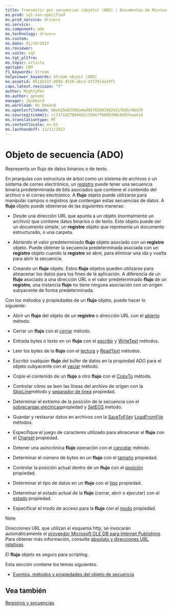 ```yaml
---
title: Transmitir por secuencias (objeto) (ADO) | Documentos de Microsoft
ms.prod: sql-non-specified
ms.prod_service: drivers
ms.service: 
ms.component: ado
ms.technology: drivers
ms.custom: 
ms.date: 01/19/2017
ms.reviewer: 
ms.suite: sql
ms.tgt_pltfrm: 
ms.topic: article
apitype: COM
f1_keywords: Stream
helpviewer_keywords: Stream object [ADO]
ms.assetid: 0514531f-009d-4519-abc3-d727014a39f1
caps.latest.revision: "7"
author: MightyPen
ms.author: genemi
manager: jhubbard
ms.workload: On Demand
ms.openlocfilehash: b6eb29a83580a4ed867658d2562e51fb85c0bd39
ms.sourcegitcommit: cc71f1027884462c359effb898390c8d97eaa414
ms.translationtype: MT
ms.contentlocale: es-ES
ms.lasthandoff: 12/21/2017
---
```

# <a name="stream-object-ado"></a>Objeto de secuencia (ADO)
Representa un flujo de datos binarios o de texto.  
  
 En jerarquías con estructura de árbol como un sistema de archivos o un sistema de correo electrónico, un [registro](../../../ado/reference/ado-api/record-object-ado.md) puede tener una secuencia binaria predeterminada de bits asociados que contiene el contenido del archivo o el correo electrónico. A **flujo** objeto puede utilizarse para manipular campos o registros que contengan estas secuencias de datos. A **flujo** objeto puede obtenerse de las siguientes maneras:  
  
-   Desde una dirección URL que apunta a un objeto (normalmente un archivo) que contiene datos binarios o de texto. Este objeto puede ser un documento simple, un **registro** objeto que representa un documento estructurado, o una carpeta.  
  
-   Abriendo el valor predeterminado **flujo** objeto asociado con un **registro** objeto. Puede obtener la secuencia predeterminada asociada con un **registro** objeto cuando la **registro** se abre, para eliminar una ida y vuelta para abrir la secuencia.  
  
-   Creando un **flujo** objeto. Estos **flujo** objetos pueden utilizarse para almacenar los datos para los fines de la aplicación. A diferencia de un **flujo** asociado a una dirección URL o el valor predeterminado **flujo** de un **registro**, una instancia **flujo** no tiene ninguna asociación con un origen subyacente de forma predeterminada.  
  
 Con los métodos y propiedades de un **flujo** objeto, puede hacer lo siguiente:  
  
-   Abrir un **flujo** del objeto de un **registro** o dirección URL con el [abierto](../../../ado/reference/ado-api/open-method-ado-stream.md) método.  
  
-   Cerrar un **flujo** con el [cerrar](../../../ado/reference/ado-api/close-method-ado.md) método.  
  
-   Entrada bytes o texto en un **flujo** con el [escribir](../../../ado/reference/ado-api/write-method.md) y [WriteText](../../../ado/reference/ado-api/writetext-method.md) métodos.  
  
-   Leer los bytes de la **flujo** con el [lectura](../../../ado/reference/ado-api/read-method.md) y [ReadText](../../../ado/reference/ado-api/readtext-method.md) métodos.  
  
-   Escribir cualquier **flujo** del búfer de datos en la propiedad ADO para el objeto subyacente con el [vaciar](../../../ado/reference/ado-api/flush-method-ado.md) método.  
  
-   Copie el contenido de un **flujo** a otro **flujo** con el [CopyTo](../../../ado/reference/ado-api/copyto-method-ado.md) método.  
  
-   Controlar cómo se leen las líneas del archivo de origen con la [SkipLine](../../../ado/reference/ado-api/skipline-method.md)método y [separador de línea](../../../ado/reference/ado-api/lineseparator-property-ado.md) propiedad.  
  
-   Determinar el extremo de la posición de la secuencia con el [sobrecargas eléctricas](../../../ado/reference/ado-api/eos-property.md)propiedad y [SetEOS](../../../ado/reference/ado-api/seteos-method.md) método.  
  
-   Guardar y restaurar datos en archivos con la [SaveToFile](../../../ado/reference/ado-api/savetofile-method.md)y [LoadFromFile](../../../ado/reference/ado-api/loadfromfile-method-ado.md) métodos.  
  
-   Especifique el juego de caracteres utilizado para almacenar el **flujo** con el [Charset](../../../ado/reference/ado-api/charset-property-ado.md) propiedad.  
  
-   Detener una asincrónica **flujo** operación con el [cancelar](../../../ado/reference/ado-api/cancel-method-ado.md) método.  
  
-   Determinar el número de bytes en un **flujo** con el [tamaño](../../../ado/reference/ado-api/size-property-ado-stream.md) propiedad.  
  
-   Controlar la posición actual dentro de un **flujo** con el [posición](../../../ado/reference/ado-api/position-property-ado.md) propiedad.  
  
-   Determinar el tipo de datos en un **flujo** con el [tipo](../../../ado/reference/ado-api/type-property-ado-stream.md) propiedad.  
  
-   Determinar el estado actual de la **flujo** (cerrar, abrir o ejecutar) con el [estado](../../../ado/reference/ado-api/state-property-ado.md) propiedad.  
  
-   Especificar el modo de acceso para la **flujo** con el [modo](../../../ado/reference/ado-api/mode-property-ado.md) propiedad.  
  
> [!NOTE]
>  Direcciones URL que utilizan el esquema http, se invocarán automáticamente el [proveedor Microsoft OLE DB para Internet Publishing](../../../ado/guide/appendixes/microsoft-ole-db-provider-for-internet-publishing.md). Para obtener más información, consulte [absoluto y direcciones URL relativas](../../../ado/guide/data/absolute-and-relative-urls.md).  
  
 El **flujo** objeto es seguro para scripting.  
  
 Esta sección contiene los temas siguientes.  
  
-   [Eventos, métodos y propiedades del objeto de secuencia](../../../ado/reference/ado-api/stream-object-properties-methods-and-events.md)  
  
## <a name="see-also"></a>Vea también  
 [Registros y secuencias](../../../ado/guide/data/records-and-streams.md)
